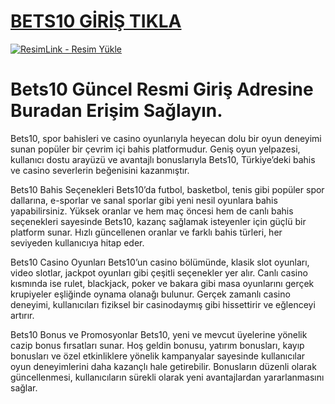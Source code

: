 #  <a href="https://1297betst1o.com/">BETS10 GİRİŞ TIKLA</a>
<meta charset="UTF-8">
    <meta name="viewport" content="width=device-width, initial-scale=1.0">
</head>
<body>

<a href="https://1297betst1o.com/" title="ResimLink - Resim Yükle"><img src="https://r.resimlink.com/lvjXe.png" title="ResimLink - Resim Yükle" alt="ResimLink - Resim Yükle"></a>
</a>

# Bets10 Güncel Resmi Giriş Adresine Buradan Erişim Sağlayın.

Bets10, spor bahisleri ve casino oyunlarıyla heyecan dolu bir oyun deneyimi sunan popüler bir çevrim içi bahis platformudur. Geniş oyun yelpazesi, kullanıcı dostu arayüzü ve avantajlı bonuslarıyla Bets10, Türkiye’deki bahis ve casino severlerin beğenisini kazanmıştır.

Bets10 Bahis Seçenekleri Bets10’da futbol, basketbol, tenis gibi popüler spor dallarına, e-sporlar ve sanal sporlar gibi yeni nesil oyunlara bahis yapabilirsiniz. Yüksek oranlar ve hem maç öncesi hem de canlı bahis seçenekleri sayesinde Bets10, kazanç sağlamak isteyenler için güçlü bir platform sunar. Hızlı güncellenen oranlar ve farklı bahis türleri, her seviyeden kullanıcıya hitap eder.

Bets10 Casino Oyunları Bets10’un casino bölümünde, klasik slot oyunları, video slotlar, jackpot oyunları gibi çeşitli seçenekler yer alır. Canlı casino kısmında ise rulet, blackjack, poker ve bakara gibi masa oyunlarını gerçek krupiyeler eşliğinde oynama olanağı bulunur. Gerçek zamanlı casino deneyimi, kullanıcıları fiziksel bir casinodaymış gibi hissettirir ve eğlenceyi artırır.

Bets10 Bonus ve Promosyonlar Bets10, yeni ve mevcut üyelerine yönelik cazip bonus fırsatları sunar. Hoş geldin bonusu, yatırım bonusları, kayıp bonusları ve özel etkinliklere yönelik kampanyalar sayesinde kullanıcılar oyun deneyimlerini daha kazançlı hale getirebilir. Bonusların düzenli olarak güncellenmesi, kullanıcıların sürekli olarak yeni avantajlardan yararlanmasını sağlar.
